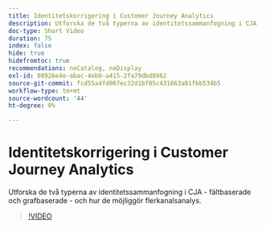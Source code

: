 ```yaml
---
title: Identitetskorrigering i Customer Journey Analytics
description: Utforska de två typerna av identitetssammanfogning i CJA - fältbaserade och grafbaserade - och hur de möjliggör flerkanalsanalys.
doc-type: Short Video
duration: 75
index: false
hide: true
hidefromtoc: true
recommendations: noCatalog, noDisplay
exl-id: 08926e4e-abac-4eb0-a415-2fa79dbd8962
source-git-commit: fcd55a4fd007ec32d1bf05c431663a01fbb534b5
workflow-type: tm+mt
source-wordcount: '44'
ht-degree: 0%

---
```


# Identitetskorrigering i Customer Journey Analytics

Utforska de två typerna av identitetssammanfogning i CJA - fältbaserade och grafbaserade - och hur de möjliggör flerkanalsanalys.

<!-- 62_S113_3442460_74_identity-stitching-in-customer-journey-analytics -->
>[!VIDEO](https://video.tv.adobe.com/v/3459999/?learn=on&enablevpops=true&captions=swe)
